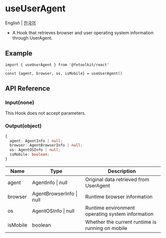 # useUserAgent

English | [한국어](../ko/hook_useuseragent.md)

- A Hook that retrieves browser and user operating system information through UserAgent.

## Example

```tsx
import { useUserAgent } from '@fetoolkit/react'
...
const {agent, browser, os, isMobile} = useUserAgent()
```

## API Reference

### Input(none)

This Hook does not accept parameters.

### Output(object)

```typescript
{
  agent: AgentInfo | null;
  browser: AgentBrowserInfo | null;
  os: AgentOSInfo | null;
  isMobile: boolean;
}
```

| Name     | Type                     | Description                                      |
| -------- | ------------------------ | ------------------------------------------------ |
| agent    | AgentInfo \| null        | Original data retrieved from UserAgent           |
| browser  | AgentBrowserInfo \| null | Runtime browser information                      |
| os       | AgentOSInfo \| null      | Runtime environment operating system information |
| isMobile | boolean                  | Whether the current runtime is running on mobile |
